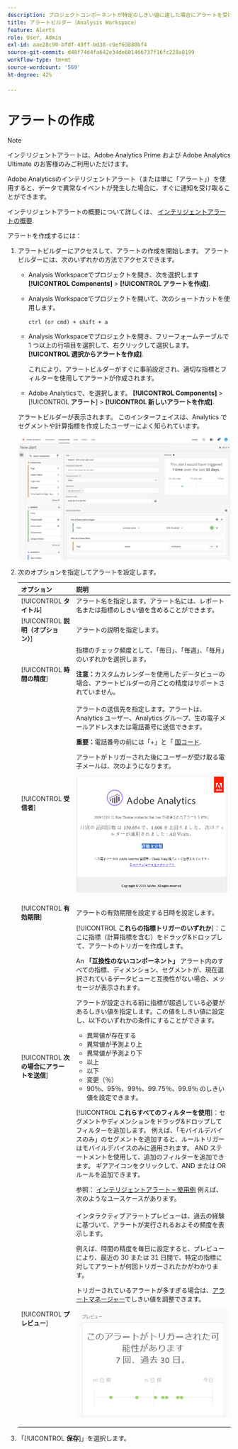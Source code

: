 ```yaml
---
description: プロジェクトコンポーネントが特定のしきい値に達した場合にアラートを受け取ります。
title: アラートビルダー（Analysis Workspace）
feature: Alerts
role: User, Admin
exl-id: aae28c90-bfdf-49ff-bd38-c9ef63880bf4
source-git-commit: d48f74d4fa642e34de601466737f16fc228a8199
workflow-type: tm+mt
source-wordcount: '569'
ht-degree: 42%

---
```


# アラートの作成

>[!NOTE]
>
>インテリジェントアラートは、Adobe Analytics Prime および Adobe Analytics Ultimate のお客様のみご利用いただけます。

Adobe Analyticsのインテリジェントアラート（または単に「アラート」）を使用すると、データで異常なイベントが発生した場合に、すぐに通知を受け取ることができます。

インテリジェントアラートの概要について詳しくは、 [インテリジェントアラートの概要](/help/analyze/analysis-workspace/c-intelligent-alerts/intellligent-alerts.md).

アラートを作成するには：

1. アラートビルダーにアクセスして、アラートの作成を開始します。 アラートビルダーには、次のいずれかの方法でアクセスできます。

   * Analysis Workspaceでプロジェクトを開き、次を選択します **[!UICONTROL Components]** > **[!UICONTROL アラートを作成]**.
   * Analysis Workspaceでプロジェクトを開いて、次のショートカットを使用します。

     `ctrl (or cmd) + shift + a`
   * Analysis Workspaceでプロジェクトを開き、フリーフォームテーブルで 1 つ以上の行項目を選択して、右クリックして選択します。 **[!UICONTROL 選択からアラートを作成]**.

     これにより、アラートビルダーがすぐに事前設定され、適切な指標とフィルターを使用してアラートが作成されます。
   * Adobe Analyticsで、を選択します。 **[!UICONTROL Components]** > [!UICONTROL **アラート**] > **[!UICONTROL 新しいアラートを作成]**.

   アラートビルダーが表示されます。 このインターフェイスは、Analytics でセグメントや計算指標を作成したユーザーによく知られています。

   ![](assets/alert-builder.png)

1. 次のオプションを指定してアラートを設定します。

   | オプション | 説明 |
   |---------|----------|
   | [!UICONTROL **タイトル**] | アラート名を指定します。アラート名には、レポート名または指標のしきい値を含めることができます。 |
   | [!UICONTROL **説明（オプション）**] | アラートの説明を指定します。 |
   | [!UICONTROL **時間の精度**] | 指標のチェック頻度として、「毎日」、「毎週」、「毎月」のいずれかを選択します。<p><b>注意：</b>カスタムカレンダーを使用したデータビューの場合、アラートビルダーの月ごとの精度はサポートされていません。<!--true?--></p> |
   | [!UICONTROL **受信者**] | アラートの送信先を指定します。アラートは、Analytics ユーザー、Analytics グループ、生の電子メールアドレスまたは電話番号に送信できます。<p><b>重要：</b>電話番号の前には「+」と「 [国コード](https://countrycode.org/).</p><p>アラートがトリガーされた後にユーザーが受け取る電子メールは、次のようになります。</p><p>![](assets/alerts-email.PNG)</p> |
   | [!UICONTROL **有効期限**] | アラートの有効期限を設定する日時を設定します。 |
   | [!UICONTROL **次の場合にアラートを送信**] | [!UICONTROL **これらの指標トリガーのいずれか**]：ここに指標（計算指標を含む）をドラッグ&amp;ドロップして、アラートのトリガーを作成します。<p>An **「互換性のないコンポーネント」** アラート内のすべての指標、ディメンション、セグメントが、現在選択されているデータビューと互換性がない場合、メッセージが表示されます。</p><p>アラートが設定される前に指標が超過している必要があるしきい値を指定します。この値をしきい値に設定し、以下のいずれかの条件にすることができます。</p><ul><li>異常値が存在する</li><li>異常値が予測より上</li><li>異常値が予測より下</li><li>以上</li><li>以下</li><li>変更（％）</li><li>90％、95％、99％、99.75％、99.9％ のしきい値を設定できます。</li></ul><p>[!UICONTROL **これらすべてのフィルターを使用**]：セグメントやディメンションをドラッグ&amp;ドロップしてフィルターを追加します。 例えば、「モバイルデバイスのみ」のセグメントを追加すると、ルールトリガーはモバイルデバイスのみに適用されます。 AND ステートメントを使用して、追加のフィルターを追加できます。 ギアアイコンをクリックして、AND または OR ルールを追加できます。</p><p>参照： [インテリジェントアラート – 使用例](/help/analyze/analysis-workspace/c-intelligent-alerts/alerts-use-cases.md) 例えば、次のようなユースケースがあります。</p> |
   | [!UICONTROL **プレビュー**] | インタラクティブアラートプレビューは、過去の経験に基づいて、アラートが実行されるおよその頻度を表示します。<p>例えば、時間の精度を毎日に設定すると、プレビューにより、最近の 30 または 31 日間で、特定の指標に対してアラートが何回トリガーされたかがわかります。</p><p>トリガーされているアラートが多すぎる場合は、[アラートマネージャー](/help/analyze/analysis-workspace/c-intelligent-alerts/alert-manager.md)でしきい値を調整できます。</p><p>![](assets/alert_preview.png)</p> |

1. 「[!UICONTROL **保存**]」を選択します。
